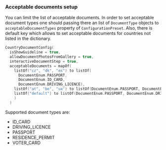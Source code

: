### Acceptable documents setup

You can limit the list of acceptable documents. In order to set acceptable document types one should passing there an list of `DocumentType` objects to `acceptableDocumentTypes` property of `ConfigurationPreset`.
Also, there is default key which allows to set acceptable documents for countries not listed in the dictionary.

```kotlin
CountryDocumentConfig(
  isShowGuideline = true,
  allowDocumentPhotosFromGallery = true,
  interactiveDocumentStep = true,
  acceptableDocuments = mapOf(
    listOf("cz", "dk", "es") to listOf(
      DocumentEnum.PASSPORT,
      DocumentEnum.ID_CARD,
      DocumentEnum.DRIVING_LICENCE),
    listOf("at", "be", "ua") to listOf(DocumentEnum.PASSPORT, DocumentEnum.ID_CARD)
    listOf("default") to listOf(DocumentEnum.PASSPORT, DocumentEnum.DRIVING_LICENCE)
    )
  )
```

Supported document types are:

- ID_CARD
- DRIVING_LICENCE
- PASSPORT
- RESIDENCE_PERMIT
- VOTER_CARD